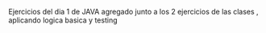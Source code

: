 Ejercicios del dia 1 de JAVA agregado junto a los 2 ejercicios de las clases , aplicando logica basica y testing

